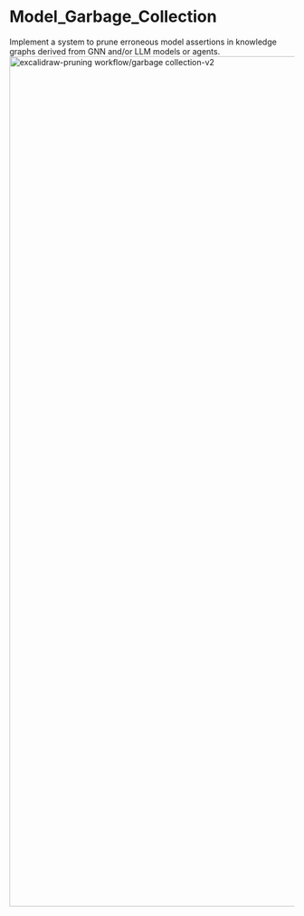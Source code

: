 # Model_Garbage_Collection
Implement a system to prune erroneous model assertions in knowledge graphs derived from GNN and/or LLM models or agents.
<img height="1500" alt="excalidraw-pruning workflow/garbage collection-v2" src="https://github.com/user-attachments/assets/3a4aac0c-b027-44e4-87c7-7dc64888fd92" />


